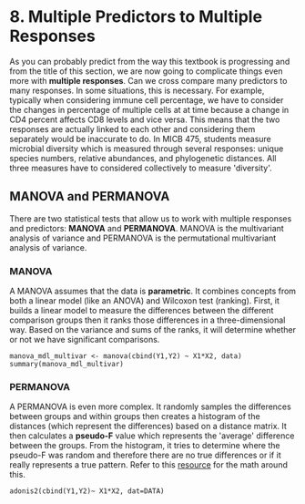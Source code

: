# 8. Multiple Predictors to Multiple Responses

As you can probably predict from the way this textbook is progressing and from the title of this section, we are now going to complicate things even more with **multiple responses**. Can we cross compare many predictors to many responses. In some situations, this is necessary. For example, typically when considering immune cell percentage, we have to consider the changes in percentage of multiple cells at at time because a change in CD4 percent affects CD8 levels and vice versa. This means that the two responses are actually linked to each other and considering them separately would be inaccurate to do. In MICB 475, students measure microbial diversity which is measured through several responses: unique species numbers, relative abundances, and phylogenetic distances. All three measures have to considered collectively to measure 'diversity'.

## MANOVA and PERMANOVA

There are two statistical tests that allow us to work with multiple responses and predictors: **MANOVA** and **PERMANOVA**. MANOVA is the multivariant analysis of variance and PERMANOVA is the permutational multivariant analysis of variance. 

### MANOVA

A MANOVA assumes that the data is **parametric**. It combines concepts from both a linear model (like an ANOVA) and Wilcoxon test (ranking). First, it builds a linear model to measure the differences between the different comparison groups then it ranks those differences in a three-dimensional way. Based on the variance and sums of the ranks, it will determine whether or not we have significant comparisons. 

```
manova_mdl_multivar <- manova(cbind(Y1,Y2) ~ X1*X2, data)
summary(manova_mdl_multivar)

```

### PERMANOVA

A PERMANOVA is even more complex. It randomly samples the differences between groups and within groups then creates a histogram of the distances (which represent the differences) based on a distance matrix. It then calculates a **pseudo-F** value which represents the 'average' difference between the groups. From the histogram, it tries to determine where the pseudo-F was random and therefore there are no true differences or if it really represents a true pattern. Refer to this [resource](https://uw.pressbooks.pub/appliedmultivariatestatistics/chapter/permanova/#:~:text=PERMANOVA%20compares%20the%20variation%20between,importance%20of%20the%20grouping%20factor.) for the math around this. 

```
adonis2(cbind(Y1,Y2)~ X1*X2, dat=DATA)

```
